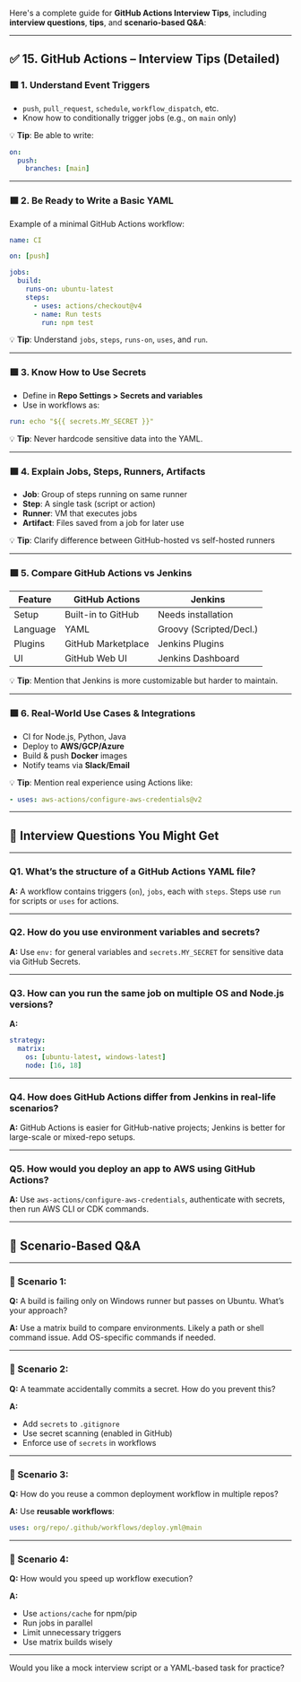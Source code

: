 Here's a complete guide for **GitHub Actions Interview Tips**, including **interview questions**, **tips**, and **scenario-based Q\&A**:

---

## ✅ 15. GitHub Actions – Interview Tips (Detailed)

### 🟩 1. **Understand Event Triggers**

* `push`, `pull_request`, `schedule`, `workflow_dispatch`, etc.
* Know how to conditionally trigger jobs (e.g., on `main` only)

💡 **Tip**: Be able to write:

```yaml
on:
  push:
    branches: [main]
```

---

### 🟩 2. **Be Ready to Write a Basic YAML**

Example of a minimal GitHub Actions workflow:

```yaml
name: CI

on: [push]

jobs:
  build:
    runs-on: ubuntu-latest
    steps:
      - uses: actions/checkout@v4
      - name: Run tests
        run: npm test
```

💡 **Tip**: Understand `jobs`, `steps`, `runs-on`, `uses`, and `run`.

---

### 🟩 3. **Know How to Use Secrets**

* Define in **Repo Settings > Secrets and variables**
* Use in workflows as:

```yaml
run: echo "${{ secrets.MY_SECRET }}"
```

💡 **Tip**: Never hardcode sensitive data into the YAML.

---

### 🟩 4. **Explain Jobs, Steps, Runners, Artifacts**

* **Job**: Group of steps running on same runner
* **Step**: A single task (script or action)
* **Runner**: VM that executes jobs
* **Artifact**: Files saved from a job for later use

💡 **Tip**: Clarify difference between GitHub-hosted vs self-hosted runners

---

### 🟩 5. **Compare GitHub Actions vs Jenkins**

| Feature  | GitHub Actions     | Jenkins                 |
| -------- | ------------------ | ----------------------- |
| Setup    | Built-in to GitHub | Needs installation      |
| Language | YAML               | Groovy (Scripted/Decl.) |
| Plugins  | GitHub Marketplace | Jenkins Plugins         |
| UI       | GitHub Web UI      | Jenkins Dashboard       |

💡 **Tip**: Mention that Jenkins is more customizable but harder to maintain.

---

### 🟩 6. **Real-World Use Cases & Integrations**

* CI for Node.js, Python, Java
* Deploy to **AWS/GCP/Azure**
* Build & push **Docker** images
* Notify teams via **Slack/Email**

💡 **Tip**: Mention real experience using Actions like:

```yaml
- uses: aws-actions/configure-aws-credentials@v2
```

---

## 🧠 Interview Questions You Might Get

---

### Q1. What’s the structure of a GitHub Actions YAML file?

**A:** A workflow contains triggers (`on`), `jobs`, each with `steps`. Steps use `run` for scripts or `uses` for actions.

---

### Q2. How do you use environment variables and secrets?

**A:** Use `env:` for general variables and `secrets.MY_SECRET` for sensitive data via GitHub Secrets.

---

### Q3. How can you run the same job on multiple OS and Node.js versions?

**A:**

```yaml
strategy:
  matrix:
    os: [ubuntu-latest, windows-latest]
    node: [16, 18]
```

---

### Q4. How does GitHub Actions differ from Jenkins in real-life scenarios?

**A:** GitHub Actions is easier for GitHub-native projects; Jenkins is better for large-scale or mixed-repo setups.

---

### Q5. How would you deploy an app to AWS using GitHub Actions?

**A:** Use `aws-actions/configure-aws-credentials`, authenticate with secrets, then run AWS CLI or CDK commands.

---

## 🧩 Scenario-Based Q\&A

---

### 🔹 Scenario 1:

**Q:** A build is failing only on Windows runner but passes on Ubuntu. What’s your approach?

**A:** Use a matrix build to compare environments. Likely a path or shell command issue. Add OS-specific commands if needed.

---

### 🔹 Scenario 2:

**Q:** A teammate accidentally commits a secret. How do you prevent this?

**A:**

* Add `secrets` to `.gitignore`
* Use secret scanning (enabled in GitHub)
* Enforce use of `secrets` in workflows

---

### 🔹 Scenario 3:

**Q:** How do you reuse a common deployment workflow in multiple repos?

**A:**
Use **reusable workflows**:

```yaml
uses: org/repo/.github/workflows/deploy.yml@main
```

---

### 🔹 Scenario 4:

**Q:** How would you speed up workflow execution?

**A:**

* Use `actions/cache` for npm/pip
* Run jobs in parallel
* Limit unnecessary triggers
* Use matrix builds wisely

---

Would you like a mock interview script or a YAML-based task for practice?
